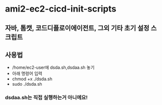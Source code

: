 # ami2-ec2-cicd-init-scripts
## 자바, 톰캣, 코드디플로이에이전트, 그외 기타 초기 설정 스크립트

## 사용법
- /home/ec2-user에 dsda.sh,dsdaa.sh 놓기
- 아래 명령어 입력
- chmod +x ./dsda.sh
- sudo ./dsda.sh
### dsdaa.sh는 직접 실행하는거 아니에요!
